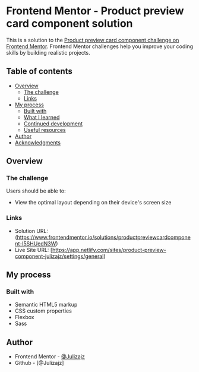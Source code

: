 # Frontend Mentor - Product preview card component solution

This is a solution to the [Product preview card component challenge on Frontend Mentor](https://www.frontendmentor.io/challenges/product-preview-card-component-GO7UmttRfa). Frontend Mentor challenges help you improve your coding skills by building realistic projects. 

## Table of contents

- [Overview](#overview)
  - [The challenge](#the-challenge)
  - [Links](#links)
- [My process](#my-process)
  - [Built with](#built-with)
  - [What I learned](#what-i-learned)
  - [Continued development](#continued-development)
  - [Useful resources](#useful-resources)
- [Author](#author)
- [Acknowledgments](#acknowledgments)


## Overview

### The challenge

Users should be able to:

- View the optimal layout depending on their device's screen size
<!-- - See hover and focus states for interactive elements -->

### Links

- Solution URL: (https://www.frontendmentor.io/solutions/productpreviewcardcomponent-l5SHUedN3W)
- Live Site URL: [https://app.netlify.com/sites/product-preview-component-julizajz/settings/general)

## My process

### Built with

- Semantic HTML5 markup
- CSS custom properties
- Flexbox
- Sass

## Author

- Frontend Mentor - [@Julizajz](https://www.frontendmentor.io/profile/Julizajz)
- Github - [@Julizajz]
